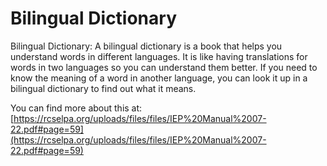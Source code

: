 # Bilingual Dictionary
Bilingual Dictionary: A bilingual dictionary is a book that helps you understand words in different languages. It is like having translations for words in two languages so you can understand them better. If you need to know the meaning of a word in another language, you can look it up in a bilingual dictionary to find out what it means.

You can find more about this at: [https://rcselpa.org/uploads/files/files/IEP%20Manual%2007-22.pdf#page=59](https://rcselpa.org/uploads/files/files/IEP%20Manual%2007-22.pdf#page=59)
